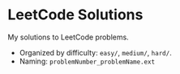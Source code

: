 # LeetCode Solutions

My solutions to LeetCode problems.  
- Organized by difficulty: `easy/`, `medium/`, `hard/`.  
- Naming: `problemNumber_problemName.ext`  
